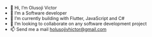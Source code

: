 - 👋 Hi, I’m Olusoji Victor
- 👀 I’m a Software developer
- 🌱 I’m currently building with Flutter, JavaScript and C#
- 💞️ I’m looking to collaborate on any software development project
- 📫 Send me a mail holusojivhictor@gmail.com

<!---
holusojivhictor/holusojivhictor is a ✨ special ✨ repository because its `README.md` (this file) appears on your GitHub profile.
You can click the Preview link to take a look at your changes.
--->
